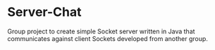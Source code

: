 # Server-Chat
Group project to create simple Socket server written in Java that communicates against client Sockets developed from another group.
